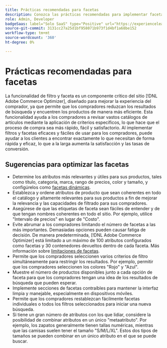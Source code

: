```yaml
---
title: Prácticas recomendadas para facetas
description: Conozca las prácticas recomendadas para implementar facetas en su tienda.
role: Admin, Developer
badgeSaas: label="Solo SaaS" type="Positive" url="https://experienceleague.adobe.com/en/docs/commerce/user-guides/product-solutions" tooltip="Solo se aplica a los proyectos de Adobe Commerce as a Cloud Service y Adobe Commerce Optimizer (infraestructura de SaaS administrada por Adobe)."
source-git-commit: 3131cc27a25d1bf958071b973f1d4bf1a68be152
workflow-type: tm+mt
source-wordcount: '360'
ht-degree: 0%

---
```



# Prácticas recomendadas para facetas

La funcionalidad de filtro y faceta es un componente crítico del sitio [!DNL Adobe Commerce Optimizer], diseñado para mejorar la experiencia del comprador, ya que permite que los compradores reduzcan los resultados de búsqueda y encuentren los productos de manera más eficiente. Esta funcionalidad ayuda a los compradores a revisar vastos catálogos de artículos mediante la aplicación de criterios específicos, lo que hace que el proceso de compra sea más rápido, fácil y satisfactorio. Al implementar filtros y facetas eficaces y fáciles de usar para los compradores, puede ayudar a los clientes a encontrar exactamente lo que necesitan de forma rápida y eficaz, lo que a la larga aumenta la satisfacción y las tasas de conversión.

## Sugerencias para optimizar las facetas

- Determine los atributos más relevantes y útiles para sus productos, tales como título, categoría, marca, rango de precios, color y tamaño, y configúrelos como [facetas dinámicas](type.md). 
- Establezca y ordene atributos de producto que sean coherentes en todo el catálogo y altamente relevantes para sus productos a fin de mejorar la relevancia y las capacidades de filtrado para sus compradores.
- Asegúrese de que las etiquetas de faceta sean fáciles de entender y de que tengan nombres coherentes en todo el sitio. Por ejemplo, utilice &quot;Intervalo de precios&quot; en lugar de &quot;Costo&quot;.
- Evite abrumar a los compradores limitando el número de facetas a las más importantes. Demasiadas opciones pueden causar fatiga de decisión. De manera predeterminada, [!DNL Adobe Commerce Optimizer] está limitado a un máximo de 100 atributos configurados como facetas y 30 contenedores devueltos dentro de cada faceta. Más información sobre [limitaciones de facetas](../../boundaries-limits.md#catalog-views-and-policies). 
- Permite que los compradores seleccionen varios criterios de filtro simultáneamente para restringir los resultados. Por ejemplo, permitir que los compradores seleccionen los colores &quot;Rojo&quot; y &quot;Azul&quot;.
- Muestre el número de productos disponibles junto a cada opción de faceta para que los compradores tengan una idea de los resultados de búsqueda que pueden esperar.
- Implemente secciones de facetas contraíbles para mantener la interfaz limpia y manejable, especialmente en dispositivos móviles.
- Permite que los compradores restablezcan fácilmente facetas individuales o todos los filtros seleccionados para iniciar una nueva búsqueda.
- Si tiene un gran número de atributos con los que lidiar, considere la posibilidad de combinar atributos en un único &quot;metaatributo&quot;. Por ejemplo, los zapatos generalmente tienen tallas numéricas, mientras que las camisas suelen tener el tamaño &quot;S/M/L/XL&quot;. Estos dos tipos de tamaños se pueden combinar en un único atributo en el que se puede buscar.
